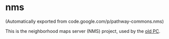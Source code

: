 # nms
(Automatically exported from code.google.com/p/pathway-commons.nms)

This is the neighborhood maps server (NMS) project, used by the [old PC](www.pathwaycommons.org/pc/).
